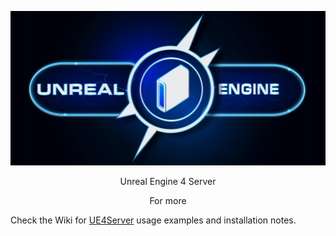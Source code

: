 <p align="center"><a href="http://www.farunurisonmez.com">
  <img src="https://github.com/FNSoftworks/UE4Server/blob/gh-pages/images/UE4Server_Github.png">
</a></p>

<p align="center"> Unreal Engine 4 Server </p>

<p align="center"> For more </p>

Check the Wiki for <a href="https://github.com/FNSoftworks/UE4Server/wiki">UE4Server</a> usage examples and installation notes.
